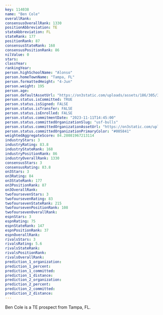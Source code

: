 ```yaml
---
key: 114038
name: "Ben Cole"
overallRank: 
consensusOverallRank: 1330
positionAbbreviation: TE
stateAbbreviation: FL
stateRank: 177
positionRank: 87
consensusStateRank: 168
consensusPositionRank: 86
nilValue: 0
stars: 
classYear: 
rankingYear: 
person.highSchoolName: "Alonso"
person.homeTownName: "Tampa, FL"
person.formattedHeight: "4-Jun"
person.weight: 195
person.age: 
person.defaultAssetUrl: "https://on3static.com/uploads/assets/186/305/305186.png"
person.status.isCommitted: TRUE
person.status.isSigned: FALSE
person.status.isTransfer: FALSE
person.status.isEnrolled: FALSE
person.status.commitmentDate: "2023-11-11T14:45:00"
person.status.committedOrganizationSlug: "usf-bulls"
person.status.committedOrganizationAssetUrl: "https://on3static.com/uploads/assets/309/150/150309.svg"
person.status.committedOrganizationPrimaryColor: "#005841"
weightedAggregateScore: 84.28081967213114
industryStars: 3
industryRating: 83.8
industryStateRank: 168
industryPositionRank: 86
industryOverallRank: 1330
consensusStars: 3
consensusRating: 83.8
on3Stars: 3
on3Rating: 84
on3StateRank: 177
on3PositionRank: 87
on3OverallRank: 
twofoursevenStars: 3
twofoursevenRating: 83
twofoursevenStateRank: 215
twofoursevenPositionRank: 108
twofoursevenOverallRank: 
espnStars: 3
espnRating: 75
espnStateRank: 147
espnPositionRank: 37
espnOverallRank: 
rivalsStars: 3
rivalsRating: 5.6
rivalsStateRank: 
rivalsPositionRank: 
rivalsOverallRank: 
prediction_1_organization: 
prediction_1_percent: 
prediction_1_committed: 
prediction_1_distance: 
prediction_2_organization: 
prediction_2_percent: 
prediction_2_committed: 
prediction_2_distance: 
---
```

Ben Cole is a TE prospect from Tampa, FL.